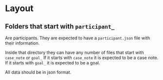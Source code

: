 # Layout

## Folders that start with `participant_`
Are participants. They are expected to have a `participant.json` file with their information.

Inside that directory they can have any number of files that start with `case_note` or `goal_`
If it starts with `case_note` it is expected to be a case note.
If it starts with `goal_` it is expected to be a goal.

All data should be in json format.